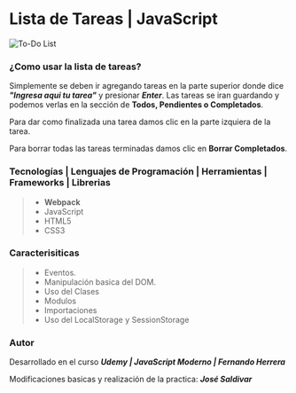 # Lista de Tareas | JavaScript

![To-Do List](https://res.cloudinary.com/dlbfrbl8h/image/upload/v1601950633/GitHub/to-do-lidt-javascript_q6ftaf.png "To-Do List")

### **¿Como usar la lista de tareas?**

Simplemente se deben ir agregando tareas en la parte superior donde dice _**"Ingresa aqui tu tarea"**_ y presionar _**Enter**_. Las tareas se iran guardando y podemos verlas en la sección de **Todos, Pendientes o Completados**.

Para dar como finalizada una tarea damos clic en la parte izquiera de la tarea.

Para borrar todas las tareas terminadas damos clic en **Borrar Completados**.

### **Tecnologías | Lenguajes de Programación | Herramientas | Frameworks | Librerias**

> -   **Webpack**
> -   JavaScript
> -   HTML5
> -   CSS3

### **Caracterisiticas**

> -   Eventos.
> -   Manipulación basica del DOM.
> -   Uso del Clases
> -   Modulos
> -   Importaciones
> -   Uso del LocalStorage y SessionStorage

### Autor

Desarrollado en el curso _**Udemy | JavaScript Moderno | Fernando Herrera**_

Modificaciones basicas y realización de la practica: _**José Saldivar**_
